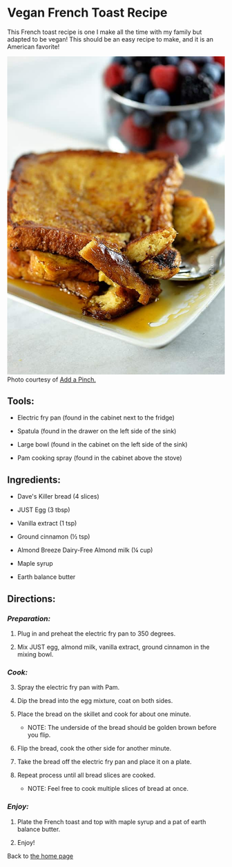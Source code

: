
# Vegan French Toast Recipe 

This French toast recipe is one I make all the time with my family but adapted to be vegan! This should be an easy recipe to make, and it is an
American favorite!

![](../images/media/frenchtoast.jpg)
Photo courtesy of [Add a
Pinch.](https://addapinch.com/perfect-french-toast-recipe/)


## Tools: 

-   Electric fry pan (found in the cabinet next to the fridge)

-   Spatula (found in the drawer on the left side of the sink)

-   Large bowl (found in the cabinet on the left side of the sink)

-   Pam cooking spray (found in the cabinet above the stove)

## Ingredients: 

-   Dave's Killer bread (4 slices)

-   JUST Egg (3 tbsp)

-   Vanilla extract (1 tsp)

-   Ground cinnamon (½ tsp)

-   Almond Breeze Dairy-Free Almond milk (¼ cup)

-   Maple syrup

-   Earth balance butter

## Directions: 

### *Preparation:* 

1. Plug in and preheat the electric fry pan to 350 degrees.

2. Mix JUST egg, almond milk, vanilla extract, ground cinnamon in the
    mixing bowl.

### *Cook:*

3. Spray the electric fry pan with Pam.

4. Dip the bread into the egg mixture, coat on both sides.

5. Place the bread on the skillet and cook for about one minute.

    -   NOTE: The underside of the bread should be golden brown before
        you flip.

6. Flip the bread, cook the other side for another minute.

7. Take the bread off the electric fry pan and place it on a plate.

8. Repeat process until all bread slices are cooked.

    -   NOTE: Feel free to cook multiple slices of bread at once.

### *Enjoy:*

1. Plate the French toast and top with maple syrup and a pat of earth
    balance butter.

2. Enjoy!

Back to [the home page](../index.html)